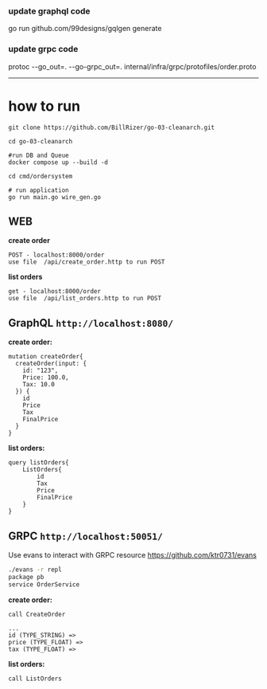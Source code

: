 ### update graphql code
go run github.com/99designs/gqlgen generate 

### update grpc code
protoc  --go_out=. --go-grpc_out=. internal/infra/grpc/protofiles/order.proto

----



# how to run
```
git clone https://github.com/BillRizer/go-03-cleanarch.git

cd go-03-cleanarch

#run DB and Queue
docker compose up --build -d

cd cmd/ordersystem

# run application
go run main.go wire_gen.go 

```

## WEB

**create order**
```
POST - localhost:8000/order
use file  /api/create_order.http to run POST
```
   
**list orders**
```
get - localhost:8000/order
use file  /api/list_orders.http to run POST
```



## GraphQL  `http://localhost:8080/`

**create order:**
```
mutation createOrder{
  createOrder(input: {
    id: "123",
    Price: 100.0,
    Tax: 10.0
  }) {
    id
    Price
    Tax
    FinalPrice
  }
}
```

**list orders:**
```
query listOrders{
    ListOrders{
        id
        Tax
        Price
        FinalPrice
    }
}
```
 

## GRPC `http://localhost:50051/`
Use evans to interact with GRPC resource
https://github.com/ktr0731/evans


```bash 
./evans -r repl
package pb
service OrderService
```
**create order:**
```
call CreateOrder

...
id (TYPE_STRING) =>
price (TYPE_FLOAT) =>  
tax (TYPE_FLOAT) => 
```

**list orders:**
```
call ListOrders
```



